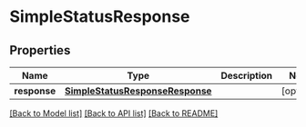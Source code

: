 # SimpleStatusResponse

## Properties
Name | Type | Description | Notes
------------ | ------------- | ------------- | -------------
**response** | [**SimpleStatusResponseResponse**](SimpleStatusResponseResponse.md) |  | [optional] 

[[Back to Model list]](../README.md#documentation-for-models) [[Back to API list]](../README.md#documentation-for-api-endpoints) [[Back to README]](../README.md)


